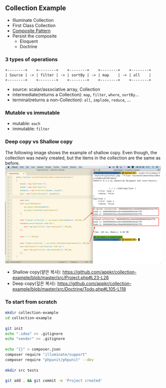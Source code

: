## Collection Example

- Illuminate Collection
- First Class Collection
- [Composite Pattern](https://docs.google.com/presentation/d/1Eha0ExQ-NmreewP7uZhXTIEJYu0HSdE2BGjsH_-MW4c/edit?usp=sharing)
- Persist the composite
    - Eloquent
    - Doctrine

### 3 types of operations
```
+--------+    +--------+    +--------+    +--------+    +--------+
| Source | -> | filter | -> | sortBy | -> | map    | -> | all    |
+--------+    +--------+    +--------+    +--------+    +--------+
```
- source: scalar/associative array, Collection
- intermediate(returns a Collection): `map`, `filter`, `where`, `sortBy`...
- terminal(returns a non-Collection): `all`, `implode`, `reduce`, ...

### Mutable vs immutable
- mutable: `each`
- immutable: `filter`

### Deep copy vs Shallow copy
The following image shows the example of shallow copy. Even though, the collection was newly created, but the items in the collection are the same as before. 
![](shallow_copy.png)

- Shallow copy(얕은 복사): https://github.com/appkr/collection-example/blob/master/src/Project.php#L23-L26
- Deep copy(깊은 복사): https://github.com/appkr/collection-example/blob/master/src/Doctrine/Todo.php#L105-L118

### To start from scratch
```bash
mkdir collection-example
cd collection-example

git init
echo ".idea" >> .gitignore
echo "vendor" >> .gitignore

echo "{}" > composer.json
composer require "illuminate/support"
composer require "phpunit/phpunit" --dev

mkdir src tests

git add . && git commit -m 'Project created'
```
